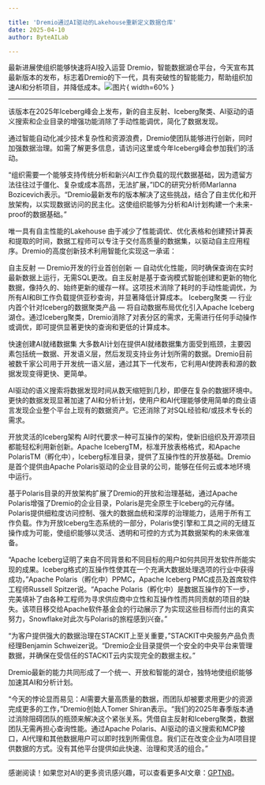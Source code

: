 ```yaml
---

title: 'Dremio通过AI驱动的Lakehouse重新定义数据仓库'
date: 2025-04-10
author: ByteAILab

---
```


最新进展使组织能够快速将AI投入运营
Dremio，智能数据湖仓平台，今天宣布其最新版本的发布，标志着Dremio的下一代，具有突破性的智能能力，帮助组织加速AI和分析项目，并降低成本。![图片](https://ai-techpark.com/wp-content/uploads/Dremio-Reinven.jpg){ width=60% }

---
该版本在2025年Iceberg峰会上发布，新的自主反射、Iceberg聚类、AI驱动的语义搜索和企业目录的增强功能消除了手动性能调优，简化了数据发现。

通过智能自动化减少技术复杂性和资源浪费，Dremio使团队能够进行创新，同时加强数据治理。如需了解更多信息，请访问这里或今年Iceberg峰会参加我们的活动。

“组织需要一个能够支持传统分析和新兴AI工作负载的现代数据基础，因为遗留方法往往过于僵化、复杂或成本高昂，无法扩展，”IDC的研究分析师Marlanna Bozicevich表示。“Dremio最新发布的版本解决了这些挑战，结合了自主优化和开放架构，以实现数据访问的民主化。这使组织能够为分析和AI计划构建一个未来-proof的数据基础。”

唯一具有自主性能的Lakehouse
由于减少了性能调优、优化表格和创建预计算表和提取的时间，数据工程师可以专注于交付高质量的数据集，以驱动自主应用程序。Dremio的高度创新技术利用智能化实现这一承诺：

自主反射 — Dremio开发的行业首创创新 — 自动优化性能，同时确保查询在实时最新数据上运行，无需SQL更改。自主反射是基于查询模式智能创建和更新的物化数据，像持久的、始终更新的缓存一样。这项技术消除了耗时的手动性能调优，为所有AI和BI工作负载提供亚秒查询，并显著降低计算成本。
Iceberg聚类 — 行业内首个针对Iceberg的数据聚类产品 — 将自动数据布局优化引入Apache Iceberg湖仓。通过Iceberg聚类，Dremio消除了对表分区的需求，无需进行任何手动操作或调优，即可提供显著更快的查询和更低的计算成本。

快速创建AI就绪数据集
大多数AI计划在提供AI就绪数据集方面受到瓶颈，主要因素包括统一数据、开发语义层，然后发现支持业务计划所需的数据。Dremio目前被数千家公司用于开发统一语义层，通过其下一代发布，它利用AI使跨表和源的数据发现变得更快、更简单。

AI驱动的语义搜索将数据发现时间从数天缩短到几秒，即便在复杂的数据环境中。更快的数据发现显著加速了AI和分析计划，使用户和AI代理能够使用简单的商业语言发现企业整个平台上现有的数据资产。它还消除了对SQL经验和/或技术专长的需求。

开放灵活的Iceberg架构
AI时代要求一种可互操作的架构，使新旧组织及开源项目都能轻松利用新创新。Apache IcebergTM，标准开放表格格式，和Apache PolarisTM（孵化中），Iceberg标准目录，提供了互操作性的开放基础。Dremio是首个提供由Apache Polaris驱动的企业目录的公司，能够在任何云或本地环境中运行。

基于Polaris目录的开放架构扩展了Dremio的开放和治理基础，通过Apache Polaris增强了Dremio的企业目录，Polaris是完全原生于Iceberg的元存储。Polaris提供细粒度访问控制、强大的数据血统和深厚的治理能力，适用于所有工作负载。作为开放Iceberg生态系统的一部分，Polaris使引擎和工具之间的无缝互操作成为可能，使组织能够以灵活、透明和可控的方式为其数据架构的未来做准备。

“Apache Iceberg证明了来自不同背景和不同目标的用户如何共同开发软件所能实现的成果。Iceberg格式的互操作性使其在一个充满大数据处理选项的行业中获得成功，”Apache Polaris（孵化中）PPMC，Apache Iceberg PMC成员及首席软件工程师Russell Spitzer说。“Apache Polaris（孵化中）是数据互操作的下一步，完美填补了由各种工程师为寻求供应商中立性和互操作性而共同贡献的项目的缺失。该项目移交给Apache软件基金会的行动展示了为实现这些目标而付出的真实努力，Snowflake对此次与Polaris的旅程感到兴奋。”

“为客户提供强大的数据治理在STACKIT上至关重要，”STACKIT中央服务产品负责经理Benjamin Schweizer说。“Dremio企业目录提供一个安全的中央平台来管理数据，并确保在受信任的STACKIT云内实现完全的数据主权。”

Dremio最新的能力共同形成了一个统一、开放和智能的湖仓，独特地使组织能够加速其AI和分析计划。

“今天的悖论显而易见：AI需要大量高质量的数据，而团队却被要求用更少的资源完成更多的工作，”Dremio创始人Tomer Shiran表示。“我们的2025年春季版本通过消除阻碍团队的瓶颈来解决这个紧张关系。凭借自主反射和Iceberg聚类，数据团队无需再担心查询性能。通过Apache Polaris、AI驱动的语义搜索和MCP接口，AI代理和其他数据用户可以即时找到所需信息。我们正在改变企业为AI项目提供数据的方式。没有其他平台提供如此快速、治理和灵活的组合。”

---
感谢阅读！如果您对AI的更多资讯感兴趣，可以查看更多AI文章：[GPTNB](https://gptnb.com)。